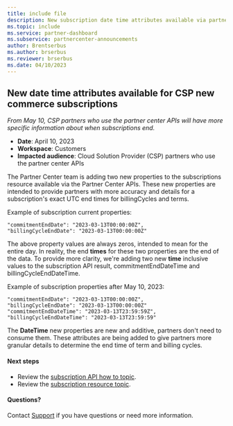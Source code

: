 ```yaml
---
title: include file
description: New subscription date time attributes available via partner center APIs May 10, 2023.
ms.topic: include
ms.service: partner-dashboard
ms.subservice: partnercenter-announcements
author: Brentserbus
ms.author: brserbus
ms.reviewer: brserbus
ms.date: 04/10/2023
---
```


## New date time attributes available for CSP new commerce subscriptions

*From May 10, CSP partners who use the partner center APIs will have more specific information about when subscriptions end.*

- **Date**: April 10, 2023
- **Workspace**: Customers
- **Impacted audience**: Cloud Solution Provider (CSP) partners who use the partner center APIs

The Partner Center team is adding two new properties to the subscriptions resource available via the Partner Center APIs. These new properties are intended to provide partners with more accuracy and details for a subscription's exact UTC end times for billingCycles and terms. 

Example of subscription current properties:

```current
"commitmentEndDate": "2023-03-13T00:00:00Z",
"billingCycleEndDate": "2023-03-13T00:00:00Z"
```

The above property values are always zeros, intended to mean for the entire day. In reality, the end **times** for these two properties are the end of the data. To provide more clarity, we're adding two new **time** inclusive values to the subscription API result, commitmentEndDateTime and billingCycleEndDateTime.

Example of subscription properties after May 10, 2023:

```new
"commitmentEndDate": "2023-03-13T00:00:00Z",
"billingCycleEndDate": "2023-03-13T00:00:00Z"
"commitmentEndDateTime": "2023-03-13T23:59:59Z",
"billingCycleEndDateTime": "2023-03-13T23:59:59" 
```

The **DateTime** new properties are new and additive, partners don't need to consume them. These attributes are being added to give partners more granular details to determine the end time of term and billing cycles.

#### Next steps

- Review the [subscription API how to topic](/partner-center/developer/get-a-subscription-by-id).
- Review the [subscription resource topic](/partner-center/developer/subscription-resources).

#### Questions?

Contact [Support](https://partner.microsoft.com/dashboard/v2/support/servicerequests) if you have questions or need more information.
